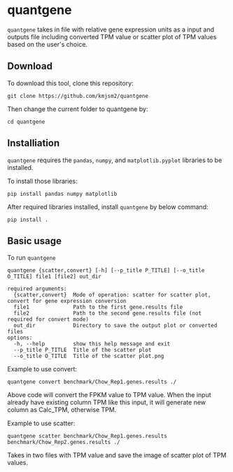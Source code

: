 # quantgene
`quantgene` takes in file with relative gene expression units as a input and outputs file including converted TPM value or scatter plot of TPM values based on the user's choice.
## Download 
To download this tool, clone this repository:
```
git clone https://github.com/kmjsm2/quantgene
```
Then change the current folder to quantgene by:
```
cd quantgene
```
## Installiation  
`quantgene` requires the `pandas`, `numpy`, and `matplotlib.pyplot` libraries to be installed. 

To install those libraries: 
```
pip install pandas numpy matplotlib
```

After required libraries installed, install `quantgene` by below command: 
```
pip install .
```
## Basic usage
To run `quantgene` 
```
quantgene {scatter,convert} [-h] [--p_title P_TITLE] [--o_title O_TITLE] file1 [file2] out_dir
```
```
required arguments:
  {scatter,convert}  Mode of operation: scatter for scatter plot, convert for gene expression conversion
  file1              Path to the first gene.results file
  file2              Path to the second gene.results file (not required for convert mode)
  out_dir            Directory to save the output plot or converted files
options:
  -h, --help         show this help message and exit
  --p_title P_TITLE  Title of the scatter plot
  --o_title O_TITLE  Title of the scatter plot.png
```
Example to use convert: 
```
quantgene convert benchmark/Chow_Rep1.genes.results ./
```
Above code will convert the FPKM value to TPM value. When the input already have existing column TPM like this input, it will generate new column as Calc_TPM, otherwise TPM. 

Example to use scatter:
``` 
quantgene scatter benchmark/Chow_Rep1.genes.results benchmark/Chow_Rep2.genes.results ./
```
Takes in two files with TPM value and save the image of scatter plot of TPM values. 
